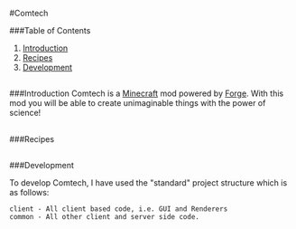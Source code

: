 #Comtech

###Table of Contents
1. [Introduction](###Introduction)
2. [Recipes](###Recipes)
3. [Development](###Development)

##

###Introduction
Comtech is a [Minecraft](https://www.minecraft.net/) mod powered by [Forge](https://files.minecraftforge.net/). With this 
mod you will be able to create unimaginable things with the power of science! 

##

###Recipes

##

###Development

To develop Comtech, I have used the "standard" project structure which is as follows:

    client - All client based code, i.e. GUI and Renderers
    common - All other client and server side code.


